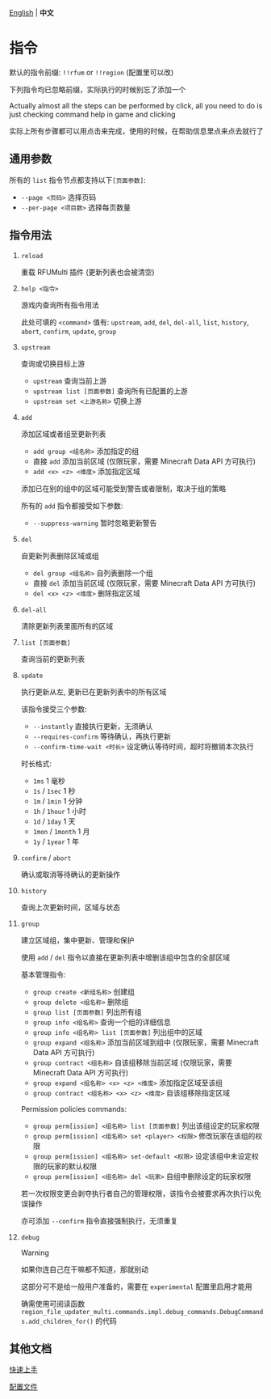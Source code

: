 [English](../command.md) | **中文**

# 指令

默认的指令前缀: `!!rfum` or `!!region` (配置里可以改)

下列指令均已忽略前缀，实际执行的时候别忘了添加一个

Actually almost all the steps can be performed by click, all you need to do is just checking command help in game and clicking

实际上所有步骤都可以用点击来完成，使用的时候，在帮助信息里点来点去就行了

## 通用参数

所有的 `list` 指令节点都支持以下`[页面参数]`:

- `--page <页码>` 选择页码
- `--per-page <项目数>` 选择每页数量


## 指令用法

1. `reload`

    重载 RFUMulti 插件 (更新列表也会被清空)

2. `help <指令>`

    游戏内查询所有指令用法

    此处可填的 `<command>` 值有: `upstream`, `add`, `del`, `del-all`, `list`, `history`, `abort`, `confirm`, `update`, `group`

3. `upstream`

    查询或切换目标上游
    - `upstream` 查询当前上游
    - `upstream list [页面参数]` 查询所有已配置的上游
    - `upstream set <上游名称>` 切换上游

4. `add`

    添加区域或者组至更新列表
    - `add group <组名称>` 添加指定的组
    - 直接 `add` 添加当前区域 (仅限玩家，需要 Minecraft Data API 方可执行)
    - `add <x> <z> <维度>` 添加指定区域

    添加已在别的组中的区域可能受到警告或者限制，取决于组的策略

    所有的 `add` 指令都接受如下参数:
    - `--suppress-warning` 暂时忽略更新警告

5. `del`

    自更新列表删除区域或组
    - `del group <组名称>` 自列表删除一个组
    - 直接 `del` 添加当前区域 (仅限玩家，需要 Minecraft Data API 方可执行)
    - `del <x> <z> <维度>` 删除指定区域

6. `del-all`

    清除更新列表里面所有的区域

7. `list [页面参数]`

    查询当前的更新列表

8. `update`

    执行更新从左, 更新已在更新列表中的所有区域

    该指令接受三个参数:
    - `--instantly` 直接执行更新，无须确认
    - `--requires-confirm` 等待确认，再执行更新
    - `--confirm-time-wait <时长>` 设定确认等待时间，超时将撤销本次执行

    时长格式:
    - `1ms` 1 毫秒
    - `1s` / `1sec` 1 秒
    - `1m` / `1min` 1 分钟
    - `1h` / `1hour` 1 小时
    - `1d` / `1day` 1 天
    - `1mon` / `1month` 1 月
    - `1y` / `1year` 1 年

9. `confirm` / `abort`

    确认或取消等待确认的更新操作

10. `history`

    查询上次更新时间，区域与状态

11. `group`

    建立区域组，集中更新、管理和保护

    使用 `add` / `del` 指令以直接在更新列表中增删该组中包含的全部区域

    基本管理指令:
    - `group create <新组名称>` 创建组
    - `group delete <组名称>` 删除组
    - `group list [页面参数]` 列出所有组
    - `group info <组名称>` 查询一个组的详细信息
    - `group info <组名称> list [页面参数]` 列出组中的区域
    - `group expand <组名称>` 添加当前区域到组中 (仅限玩家，需要 Minecraft Data API 方可执行)
    - `group contract <组名称>` 自该组移除当前区域 (仅限玩家，需要 Minecraft Data API 方可执行)
    - `group expand <组名称> <x> <z> <维度>` 添加指定区域至该组
    - `group contract <组名称> <x> <z> <维度>` 自该组移除指定区域

    Permission policies commands:
    - `group perm[ission] <组名称> list [页面参数]` 列出该组设定的玩家权限
    - `group perm[ission] <组名称> set <player> <权限>` 修改玩家在该组的权限
    - `group perm[ission] <组名称> set-default <权限>` 设定该组中未设定权限的玩家的默认权限
    - `group perm[ission] <组名称> del <玩家>` 自组中删除设定的玩家权限

    若一次权限变更会剥夺执行者自己的管理权限，该指令会被要求再次执行以免误操作

    亦可添加 `--confirm` 指令直接强制执行，无须重复

12. `debug`

    > [!WARNING]
    > 如果你连自己在干嘛都不知道，那就别动

    这部分可不是给一般用户准备的，需要在 `experimental` 配置里启用才能用

    确需使用可阅读函数 `region_file_updater_multi.commands.impl.debug_commands.DebugCommands.add_children_for()` 的代码


## 其他文档

[快速上手](quick_start.md)

[配置文件](config.md)
